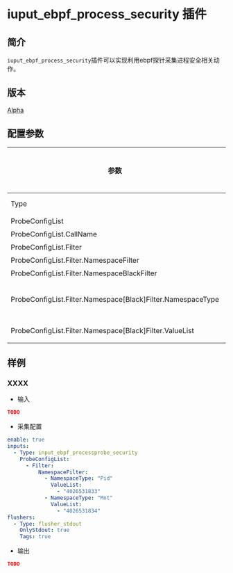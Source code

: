 # iuput_ebpf_process_security 插件

## 简介

`iuput_ebpf_process_security`插件可以实现利用ebpf探针采集进程安全相关动作。

## 版本

[Alpha](../stability-level.md)

## 配置参数

|  **参数**  |  **类型**  |  **是否必填**  |  **默认值**  |  **说明**  |
| --- | --- | --- | --- | --- |
|  Type  |  string  |  是  |  /  |  插件类型。固定为iuput\_ebpf\_process\_security  |
|  ProbeConfigList  |  \[object\]  |  是  |  /  |  插件配置参数列表  |
|  ProbeConfigList.CallName  |  \[string\]  |  否  |  空  |  系统调用函数  |
|  ProbeConfigList.Filter  |  object  |  是  |  /  |  过滤参数  |
|  ProbeConfigList.Filter.NamespaceFilter  |  object  |  否  |  空  |  命名空间  |
|  ProbeConfigList.Filter.NamespaceBlackFilter  |  object  |  否  |  空  |  命名空间  |
|  ProbeConfigList.Filter.Namespace\[Black\]Filter.NamespaceType  |  string  |  是  |  /  |  命名空间类型 \[范围：Uts, Ipc, Mnt, Pid, PidForChildren, Net, Cgroup, User, Time, TimeForChildren\] |
|  ProbeConfigList.Filter.Namespace\[Black\]Filter.ValueList  |  \[string\]  |  是  |  /  |  特定命名空间类型对应的取值列表 |

## 样例

### XXXX

* 输入

```json
TODO
```

* 采集配置

```yaml
enable: true
inputs:
  - Type: input_ebpf_processprobe_security
    ProbeConfigList:
      - Filter:
          NamespaceFilter:
            - NamespaceType: "Pid"
              ValueList: 
                - "4026531833"
            - NamespaceType: "Mnt"
              ValueList: 
                - "4026531834"
flushers:
  - Type: flusher_stdout
    OnlyStdout: true
    Tags: true
```

* 输出

```json
TODO
```
